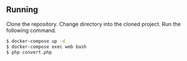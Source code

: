 ## Running

Clone the repository.
Change directory into the cloned project.
Run the following command.

```sh
$ docker-compose up -d
$ docker-compose exec web bash
$ php convert.php
```